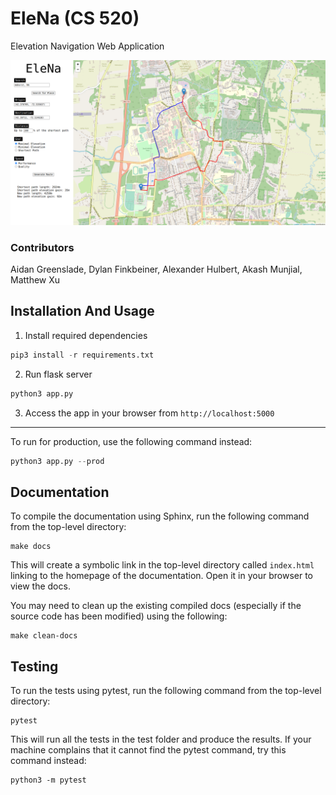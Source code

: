 # EleNa (CS 520)
Elevation Navigation Web Application

![Preview](preview.png)

### Contributors

Aidan Greenslade, Dylan Finkbeiner, Alexander Hulbert, Akash Munjial, Matthew Xu

## Installation And Usage

1. Install required dependencies
```Python
pip3 install -r requirements.txt
```

2. Run flask server
```Python
python3 app.py
```

3. Access the app in your browser from `http://localhost:5000`

----

To run for production, use the following command instead:
```Python
python3 app.py --prod
```

## Documentation

To compile the documentation using Sphinx, run the following command from the top-level directory:
```
make docs
```
This will create a symbolic link in the top-level directory called `index.html` linking to the homepage of the documentation. Open it in your browser to view the docs.

You may need to clean up the existing compiled docs (especially if the source code has been modified) using the following:
```
make clean-docs
```

## Testing

To run the tests using pytest, run the following command from the top-level directory:
```
pytest
```
This will run all the tests in the test folder and produce the results. If your machine complains that it cannot find the pytest command, try this command instead:
```
python3 -m pytest
```
